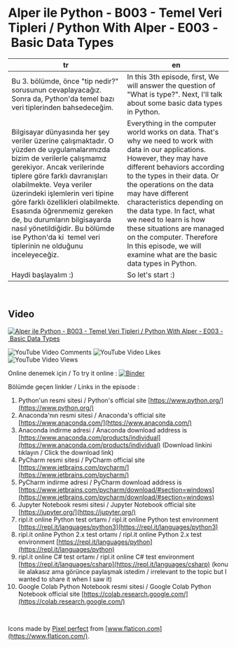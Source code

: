 # Alper ile Python - B003 - Temel Veri Tipleri / Python With Alper - E003 - Basic Data Types

|tr|en|
|--|--|
| Bu 3. bölümde, önce "tip nedir?" sorusunun cevaplayacağız. Sonra da, Python'da temel bazı veri tiplerinden bahsedeceğim. | In this 3th episode, first, We will answer the question of  "What is type?". Next, I'll talk about some basic data types in Python. |  
| Bilgisayar dünyasında her şey veriler üzerine çalışmaktadır. O yüzden de uygulamalarımızda bizim de verilerle çalışmamız gerekiyor. Ancak verilerinde tiplere göre farklı davranışları olabilmekte. Veya veriler üzerindeki işlemlerin veri tipine göre farklı özellikleri olabilmekte. Esasında öğrenmemiz gereken de, bu durumların bilgisayarda nasıl yönetildiğidir. Bu bölümde ise Python'da ki  temel veri tiplerinin ne olduğunu inceleyeceğiz. | Everything in the computer world works on data. That's why we need to work with data in our applications. However, they may have different behaviors according to the types in their data. Or the operations on the data may have different characteristics depending on the data type. In fact, what we need to learn is how these situations are managed on the computer. Therefore In this episode, we will examine what are the basic data types in Python. |
|Haydi başlayalım :)|So let's start :)|
&NewLine;  
&NewLine;  

## Video

[![Alper ile Python - B003 - Temel Veri Tipleri / Python With Alper - E003 - Basic Data Types](http://img.youtube.com/vi/Tx-SEuCkXAc/0.jpg)](https://www.youtube.com/watch?v=Tx-SEuCkXAc&list=PLTzpV7jb-qW9_eaDN3bhQZp9TTco3seYQ&index=3 "Alper ile Python - B003 - Temel Veri Tipleri")

![YouTube Video Comments](https://img.shields.io/youtube/comments/Tx-SEuCkXAc?style=social)
![YouTube Video Likes](https://img.shields.io/youtube/likes/Tx-SEuCkXAc?style=social)
![YouTube Video Views](https://img.shields.io/youtube/views/Tx-SEuCkXAc?style=social)

Online denemek için / To try it online : [![Binder](https://mybinder.org/badge_logo.svg)](https://mybinder.org/v2/gh/alperkonuralp/AlperIlePython/master?filepath=E003%20-%20Veri%20Tipleri.ipynb)

Bölümde geçen linkler / Links in the episode :

1. Python'un resmi sitesi / Python's official site [https://www.python.org/](https://www.python.org/)
2. Anaconda'nın resmi sitesi / Anaconda's official site [https://www.anaconda.com/](https://www.anaconda.com/)
3. Anaconda indirme adresi / Anaconda download address is [https://www.anaconda.com/products/individual](https://www.anaconda.com/products/individual) (Download linkini tıklayın / Click the download link)
4. PyCharm resmi sitesi / PyCharm official site [https://www.jetbrains.com/pycharm/](https://www.jetbrains.com/pycharm/)
5. PyCharm indirme adresi / PyCharm download address is [https://www.jetbrains.com/pycharm/download/#section=windows](https://www.jetbrains.com/pycharm/download/#section=windows)
6. Jupyter Notebook resmi sitesi / Jupyter Notebook official site [https://jupyter.org/](https://jupyter.org/)
7. ripl.it online Python test ortamı / ripl.it online Python test environment [https://repl.it/languages/python3](https://repl.it/languages/python3)
8. ripl.it online Python 2.x test ortamı / ripl.it online Python 2.x test environment [https://repl.it/languages/python](https://repl.it/languages/python)
9. ripl.it online C# test ortamı / ripl.it online C# test environment [https://repl.it/languages/csharp](https://repl.it/languages/csharp) (konu ile alakasız ama görünce paylaşmak istedim / irrelevant to the topic but I wanted to share it when I saw it)
10. Google Colab Python Notebook resmi sitesi / Google Colab Python Notebook official site [https://colab.research.google.com/](https://colab.research.google.com/)

&NewLine;  
&NewLine;  

Icons made by [Pixel perfect](https://www.flaticon.com/authors/pixel-perfect) from [www.flaticon.com](https://www.flaticon.com/).
